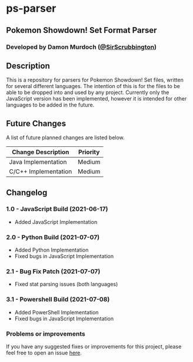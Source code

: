 # ps-parser
## Pokemon Showdown! Set Format Parser
### Developed by Damon Murdoch ([@SirScrubbington](https://twitter.com/SirScrubbington))

## Description
This is a repository for parsers for Pokemon Showdown! Set files, written for several different languages.  The intention of this is for the files to be able to be dropped into and used by any project. Currently only the JavaScript version has been implemented, however it is intended for other languages to be added in the future. 

## Future Changes
A list of future planned changes are listed below.

| Change Description        | Priority |
| ------------------------- | -------- | 
| Java Implementation       | Medium   |
| C/C++ Implementation      | Medium   |

## Changelog
### 1.0 - JavaScript Build (2021-06-17)
- Added JavaScript Implementation

### 2.0 - Python Build (2021-07-07)
- Added Python Implementation
- Fixed bugs in JavaScript Implementation

### 2.1 - Bug Fix Patch (2021-07-07)
- Fixed stat parsing issues (both languages)

### 3.1 - Powershell Build (2021-07-08)
- Added PowerShell Implementation
- Fixed bugs in JavaScript Implementation

### Problems or improvements
If you have any suggested fixes or improvements for this project, please 
feel free to open an issue [here](issues).
